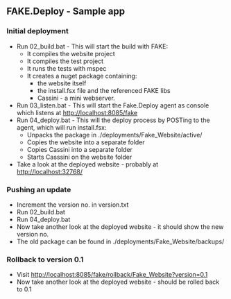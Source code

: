 ## FAKE.Deploy - Sample app

### Initial deployment

* Run 02_build.bat - This will start the build with FAKE:
	* It compiles the website project
	* It compiles the test project
	* It runs the tests with mspec
	* It creates a nuget package containing:
		* the website itself
		* the install.fsx file and the referenced FAKE libs
		* Cassini - a mini webserver.
* Run 03_listen.bat - This will start the Fake.Deploy agent as console which listens at [http://localhost:8085/fake](http://localhost:8085/fake)
* Run 04_deploy.bat - This will the deploy process by POSTing to the agent, which will run install.fsx:
	* Unpacks the package in ./deployments/Fake_Website/active/
	* Copies the website into a separate folder
	* Copies Cassini into a separate folder
	* Starts Casssini on the website folder
* Take a look at the deployed website - probably at [http://localhost:32768/](http://localhost:32768/)

### Pushing an update

* Increment the version no. in version.txt
* Run 02_build.bat
* Run 04_deploy.bat
* Now take another look at the deployed website - it should show the new version no.
* The old package can be found in ./deployments/Fake_Website/backups/

### Rollback to version 0.1

* Visit [http://localhost:8085/fake/rollback/Fake_Website?version=0.1](http://localhost:8085/fake/rollback/Fake_Website?version=0.1)
* Now take another look at the deployed website - should be rolled back to 0.1
